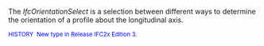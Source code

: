 ﻿The _IfcOrientationSelect_ is a selection between different ways to determine the orientation of a profile about the longitudinal axis.

> <small>
  <font color="#0000ff">HISTORY&nbsp;
New type in Release IFC2x Edition 3.</font>
  </small>